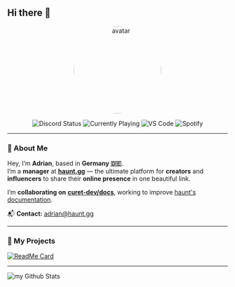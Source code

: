 ## Hi there 👋

<p align="center">
  <img src="https://r2.haunt.gg/avatar/3f7fd6a8-9ec0-4bdd-a319-bbc9df0bd9ea.jpeg" alt="avatar" width="200" style="border-radius: 50%;" />
</p>
<p align="center">
  <img src="https://api.statusbadges.me/badge/status/864135836727508994?simple=true" alt="Discord Status" />
  <img src="https://api.statusbadges.me/badge/playing/864135836727508994?simple=true" alt="Currently Playing" />
  <img src="https://api.statusbadges.me/badge/vscode/864135836727508994?simple=true" alt="VS Code" />
  <img src="https://api.statusbadges.me/badge/spotify/864135836727508994?simple=true" alt="Spotify" />
</p>

--- 

### 👋 About Me
Hey, I’m **Adrian**, based in **Germany 🇩🇪**.  
I’m a **manager** at **[haunt.gg](https://haunt.gg)** — the ultimate platform for **creators** and **influencers** to share their **online presence** in one beautiful link.

I’m **collaborating on** [**curet-dev/docs**](https://github.com/curet-dev/docs), working to improve [haunt's documentation](https://help.haunt.gg).

📬 **Contact:** [adrian@haunt.gg](mailto:adrian@haunt.gg)

---

### 🚀 My Projects
[![ReadMe Card](https://github-readme-stats.vercel.app/api/pin/?username=curet-dev&repo=docs)](https://github.com/curet-dev/docs)

---

<img align="center" src="https://github-readme-stats.vercel.app/api?username=xapnat&include_all_commits=true&count_private=false&show_icons=true&line_height=20&title_color=2B5BBD&icon_color=1124BB&text_color=A1A1A1&bg_color=0,000000,130F40" alt="my Github Stats"/>


